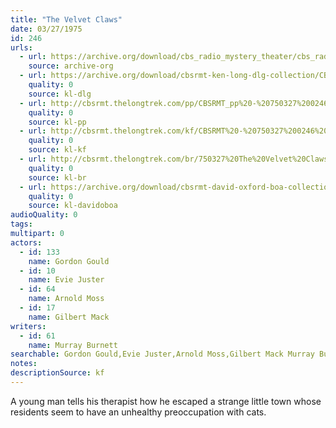 ```yaml
---
title: "The Velvet Claws"
date: 03/27/1975
id: 246
urls: 
  - url: https://archive.org/download/cbs_radio_mystery_theater/cbs_radio_mystery_theater-0201-0250.zip/cbs_radio_mystery_theater-0201-0250%2Fcbsrmt_0246_the_velvet_claws.mp3
    source: archive-org
  - url: https://archive.org/download/cbsrmt-ken-long-dlg-collection/CBSRMT - 750327 0246 The Velvet Claws.mp3
    quality: 0
    source: kl-dlg
  - url: http://cbsrmt.thelongtrek.com/pp/CBSRMT_pp%20-%20750327%200246%20The%20Velvet%20Claws.mp3
    quality: 0
    source: kl-pp
  - url: http://cbsrmt.thelongtrek.com/kf/CBSRMT%20-%20750327%200246%20The%20Velvet%20Claws_kf.mp3
    quality: 0
    source: kl-kf
  - url: http://cbsrmt.thelongtrek.com/br/750327%20The%20Velvet%20Claws%20-%20WOR.mp3
    quality: 0
    source: kl-br
  - url: https://archive.org/download/cbsrmt-david-oxford-boa-collection/CBSRMT-750327-0246-The-Velvet-Claws-(64-44)_kf-{BoA}.mp3
    quality: 0
    source: kl-davidoboa
audioQuality: 0
tags: 
multipart: 0
actors:  
  - id: 133
    name: Gordon Gould  
  - id: 10
    name: Evie Juster  
  - id: 64
    name: Arnold Moss  
  - id: 17
    name: Gilbert Mack
writers:  
  - id: 61
    name: Murray Burnett
searchable: Gordon Gould,Evie Juster,Arnold Moss,Gilbert Mack Murray Burnett
notes: 
descriptionSource: kf
---
```

A young man tells his therapist how he escaped a strange little town whose residents seem to have an unhealthy preoccupation with cats.